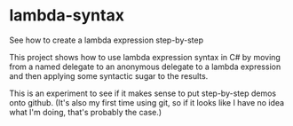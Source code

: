 lambda-syntax
=============
See how to create a lambda expression step-by-step

This project shows how to use lambda expression syntax in
C# by moving from a named delegate to an anonymous delegate to a lambda
expression and then applying some syntactic sugar to the results.

This is an experiment to see if it makes sense to put step-by-step demos 
onto github. (It's also my first time using git, so if it looks like I
have no idea what I'm doing, that's probably the case.)
